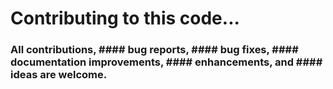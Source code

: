 # Contributing to this code...
### All contributions, #### bug reports, #### bug fixes, #### documentation improvements, #### enhancements, and #### ideas are welcome.
